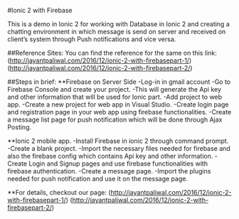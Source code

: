 #Ionic 2 with Firebase

This is a demo in Ionic 2 for working with Database in Ionic 2 and creating a chatting environment in which message is send on server and received on client’s system through Push notifications and vice versa.


##Reference Sites:
  You can find the reference for the same on this link:
    (http://jayantpaliwal.com/2016/12/ionic-2-with-firebasepart-1/)
    (http://jayantpaliwal.com/2016/12/ionic-2-with-firebasepart-2/)


##Steps in brief:
 **Firebase on Server Side
    -Log-in in gmail account
    -Go to Firebase Console and create your project.
    -This will generate the Api key and other  information that will be used for Ionic part.
    -Add project to web app.
    -Create a new project for web app in Visual Studio.
    -Create login page and registration page in your web app using firebase functionalities.
    -Create a message list page for push notification which will be done through Ajax Posting.
  
 **Ionic 2 mobile app.
    -Install Firebase in ionic 2 through command prompt.
    -Create a blank project.
    -Import the necessary files needed for firebase and also the firebase config which contains Api key and other information.
    -Create Login and Signup pages and use firebase functionalities with firebase authentication.
    -Create a message page.
    -Import the plugins needed for push notification and use it on the message page.
         
**For details, checkout our page:
   (http://jayantpaliwal.com/2016/12/ionic-2-with-firebasepart-1/)
   (http://jayantpaliwal.com/2016/12/ionic-2-with-firebasepart-2/)
     
